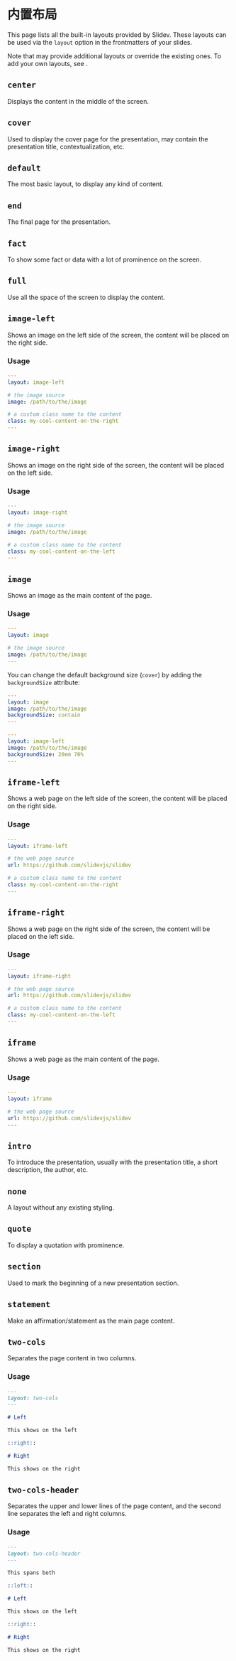 # 内置布局

This page lists all the built-in layouts provided by Slidev. These layouts can be used via the `layout` option in the frontmatters of your slides.

Note that <LinkInline link="guide/theme-addon" /> may provide additional layouts or override the existing ones. To add your own layouts, see <LinkInline link="guide/write-layout" />.

## `center`

Displays the content in the middle of the screen.

## `cover`

Used to display the cover page for the presentation, may contain the presentation title, contextualization, etc.

## `default`

The most basic layout, to display any kind of content.

## `end`

The final page for the presentation.

## `fact`

To show some fact or data with a lot of prominence on the screen.

## `full`

Use all the space of the screen to display the content.

## `image-left`

Shows an image on the left side of the screen, the content will be placed on the right side.

### Usage

```yaml
---
layout: image-left

# the image source
image: /path/to/the/image

# a custom class name to the content
class: my-cool-content-on-the-right
---
```

## `image-right`

Shows an image on the right side of the screen, the content will be placed on the left side.

### Usage

```yaml
---
layout: image-right

# the image source
image: /path/to/the/image

# a custom class name to the content
class: my-cool-content-on-the-left
---
```

## `image`

Shows an image as the main content of the page.

### Usage

```yaml
---
layout: image

# the image source
image: /path/to/the/image
---
```

You can change the default background size (`cover`) by adding the `backgroundSize` attribute:

```yaml
---
layout: image
image: /path/to/the/image
backgroundSize: contain
---
```

```yaml
---
layout: image-left
image: /path/to/the/image
backgroundSize: 20em 70%
---
```

## `iframe-left`

Shows a web page on the left side of the screen, the content will be placed on the right side.

### Usage

```yaml
---
layout: iframe-left

# the web page source
url: https://github.com/slidevjs/slidev

# a custom class name to the content
class: my-cool-content-on-the-right
---
```

## `iframe-right`

Shows a web page on the right side of the screen, the content will be placed on the left side.

### Usage

```yaml
---
layout: iframe-right

# the web page source
url: https://github.com/slidevjs/slidev

# a custom class name to the content
class: my-cool-content-on-the-left
---
```

## `iframe`

Shows a web page as the main content of the page.

### Usage

```yaml
---
layout: iframe

# the web page source
url: https://github.com/slidevjs/slidev
---
```

## `intro`

To introduce the presentation, usually with the presentation title, a short description, the author, etc.

## `none`

A layout without any existing styling.

## `quote`

To display a quotation with prominence.

## `section`

Used to mark the beginning of a new presentation section.

## `statement`

Make an affirmation/statement as the main page content.

## `two-cols`

Separates the page content in two columns.

### Usage

```md
---
layout: two-cols
---

# Left

This shows on the left

::right::

# Right

This shows on the right
```

## `two-cols-header`

Separates the upper and lower lines of the page content, and the second line separates the left and right columns.

### Usage

```md
---
layout: two-cols-header
---

This spans both

::left::

# Left

This shows on the left

::right::

# Right

This shows on the right
```
